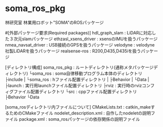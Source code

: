 # soma_ros_pkg
林研究室 林業用ロボット"SOMA"のROSパッケージ

#[外部パッケージ要求(Required packages)]
	hdl_graph_slam : LiDARに対応した３次元slamパッケージ
	ethzasl_xsens_driver : xsensのIMUを扱うパッケージ
	nmea_navsat_driver : USB接続のGPSを扱うパッケージ
	velodyne : velodyne社製LiDARを扱うパッケージ
	realsense-ros : R200,D435,D435iを扱うパッケージ

[ディレクトリ構成]
soma_ros_pkg : ルートディレクトリ(通称メタパッケージディレクトリ)
	└soma_ros : soma自律移動プログラム本体のディレクトリ
		├include
    |	└soma_ros : hファイル配置ディレクトリ
		|		├Behavior
		|		└Data
		|
		├launch : 実行用launchファイル配置ディレクトリ
		├rviz : 実行時のrvizコンフィグファイル配置ディレクトリ
		└src : cppファイル配置ディレクトリ
			├Behavior
    	└Data

[soma_rosディレクトリ内ファイルについて]
	CMakeLists.txt : catkin_makeするためのCMakeファイル
	nodelet_description.xml : 自作したnodeletの説明ファイル
  package.xml : soma_rosパッケージの依存関係の説明ファイル

